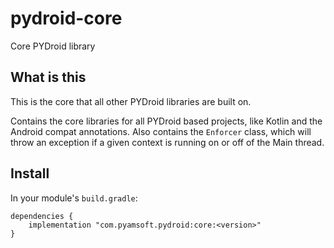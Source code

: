 # pydroid-core
Core PYDroid library

## What is this

This is the core that all other PYDroid libraries are built on.

Contains the core libraries for all PYDroid based projects, like Kotlin and the Android compat
annotations. Also contains the `Enforcer` class, which will throw an exception if a given context
is running on or off of the Main thread.

## Install

In your module's `build.gradle`:
```
dependencies {
    implementation "com.pyamsoft.pydroid:core:<version>"
}
```
